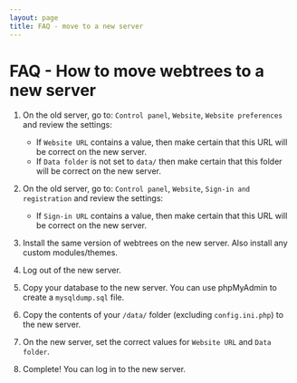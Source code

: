 ```yaml
---
layout: page
title: FAQ - move to a new server
---
```


# FAQ - How to move webtrees to a new server #

1. On the old server, go to: `Control panel`, `Website`, `Website preferences` and review the settings:
    * If `Website URL` contains a value, then make certain that this URL will be correct on the new server.
    * If `Data folder` is not set to `data/` then make certain that this folder will be correct on the new server.

2. On the old server, go to: `Control panel`, `Website`, `Sign-in and registration` and review the settings:
    * If `Sign-in URL` contains a value, then make certain that this URL will be correct on the new server.

3. Install the same version of webtrees on the new server.  Also install any custom modules/themes.

5. Log out of the new server.

6. Copy your database to the new server.  You can use phpMyAdmin to create a `mysqldump.sql` file.

7. Copy the contents of your `/data/` folder (excluding `config.ini.php`) to the new server.

8. On the new server, set the correct values for `Website URL` and `Data folder`.

9. Complete!  You can log in to the new server.
